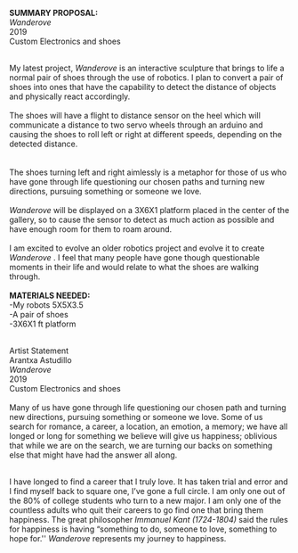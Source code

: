 <b>SUMMARY PROPOSAL:</b><br>
<i>Wanderove</i><br>
2019<br>
Custom Electronics and shoes<br><br>
 
My latest project, <i>Wanderove</i> is an interactive sculpture that brings to life a normal pair of shoes through the use of robotics. I plan to convert a pair of shoes into ones that have the capability to detect the distance of objects and physically react accordingly. 
<br><br>
The shoes will have a flight to distance sensor on the heel which will communicate a distance to two servo wheels through an arduino and causing the shoes to roll left or right at different speeds, depending on the detected distance.  
<br><br>
The shoes turning left and right aimlessly is a metaphor for those of us who have gone through life questioning our chosen paths and turning new directions, pursuing something or someone we love. 
<br><br>
<i>Wanderove</i>  will be displayed on a 3X6X1 platform placed in the center of the gallery, so to cause the sensor to detect as much action as possible and have enough room for them to roam around. 
<br><br>
I am excited to evolve an older robotics project and evolve it to create <i>Wanderove</i> . I feel that many people have gone though questionable moments in their life and would relate to what the shoes are walking through. 
<br><br>
<b>MATERIALS NEEDED:</b><br>
-My robots 5X5X3.5 <br>
-A pair of shoes <br>
-3X6X1 ft platform <br>

<br>Artist Statement </b><br>
Arantxa Astudillo<br>
<i>Wanderove</i><br>
2019<br>
Custom Electronics and shoes<br><br>
Many of us have gone through life questioning our chosen path and turning new directions, pursuing something or someone we love. Some of us  search for romance, a career, a location, an emotion, a memory; we have all longed or long for something we believe will give us happiness; oblivious that while we are on the search, we are turning our backs on something else that might have had the answer all along. <br><br>

I have longed to find a career that I truly love. It has taken trial and error and I find myself back to square one, I’ve gone a full circle. I am only one out of the 80% of college students who turn to a new major. I am only one of the countless adults who quit their careers to go find one that bring them happiness. The great philosopher <i>Immanuel Kant (1724-1804)</i> said the rules for happiness is having “something to do, someone to love, something to hope for.'' <i>Wanderove</i> represents my journey to happiness.
